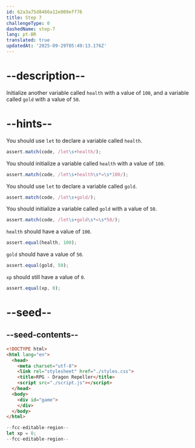 ```yaml
---
id: 62a3a75d8466a12e009eff76
title: Step 7
challengeType: 0
dashedName: step-7
lang: pt-BR
translated: true
updatedAt: '2025-09-29T05:49:13.176Z'
---
```


# --description--

Initialize another variable called `health` with a value of `100`, and a variable called `gold` with a value of `50`.

# --hints--

You should use `let` to declare a variable called `health`.

```js
assert.match(code, /let\s+health/);
```

You should initialize a variable called `health` with a value of `100`.

```js
assert.match(code, /let\s+health\s*=\s*100/);
```

You should use `let` to declare a variable called `gold`.

```js
assert.match(code, /let\s+gold/);
```

You should initialize a variable called `gold` with a value of `50`.

```js
assert.match(code, /let\s+gold\s*=\s*50/);
```

`health` should have a value of `100`.

```js
assert.equal(health, 100);
```

`gold` should have a value of `50`.

```js
assert.equal(gold, 50);
```

`xp` should still have a value of `0`.

```js
assert.equal(xp, 0);
```

# --seed--

## --seed-contents--

```html
<!DOCTYPE html>
<html lang="en">
  <head>
    <meta charset="utf-8">
    <link rel="stylesheet" href="./styles.css">
    <title>RPG - Dragon Repeller</title>
    <script src="./script.js"></script>
  </head>
  <body>
    <div id="game">
    </div>
  </body>
</html>
```

```js
--fcc-editable-region--
let xp = 0;
--fcc-editable-region--
```
